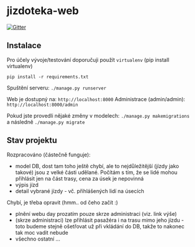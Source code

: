 # jizdoteka-web

[![Gitter](https://badges.gitter.im/jizdoteka/general.svg)](https://gitter.im/jizdoteka/general?utm_source=badge&utm_medium=badge&utm_campaign=pr-badge&utm_content=badge)

## Instalace

Pro účely vývoje/testování doporučuji použít `virtualenv` (pip install virtualenv)
```
pip install -r requirements.txt
```

Spuštění serveru: `./manage.py runserver`

Web je dostupný na: `http://localhost:8000`
Administrace (admin/admin): `http://localhost:8000/admin`

Pokud jste provedli nějaké změny v modelech: `./manage.py makemigrations` a následně `./manage.py migrate`

## Stav projektu
Rozpracováno (částečně funguje):
 * model DB, dost tam toho ještě chybí, ale to nejdůležitější (jízdy jako takové) jsou z velké části udělané. Počítám s tím, že se lidé mohou přihlásit jen na část trasy, cena za úsek je nepovinná
 * výpis jízd
 * detail vybrané jízdy - vč. přihlášených lidí na úsecích

Chybí, je třeba opravit (hmm.. od čeho začít :)
 * plnění webu day prozatím pouze skrze administraci (viz. link výše)
 * (skrze administraci) lze přihlásit pasažéra i na trasu mimo jeho jízdu - toto budeme stejně ošetřovat už při vkládání do DB, takže to nakonec tak moc vadit nebude
 * všechno ostatní ...
